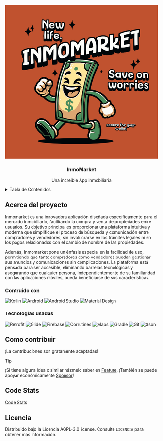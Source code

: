 <!-- PROJECT LOGO -->
<br />
<div align="center">
  <a href="https://github.com/Zenin0/InmoMarket">
    <img src="images/Inmomarket.png">
  </a>

  <h3 align="center">InmoMarket</h3>

  <p align="center">
    Una increible App inmobiliaria
    <br />
  </p>
</div>



<!-- TABLE OF CONTENTS -->
<details>
  <summary>Tabla de Contenidos</summary>
  <ol>
    <li>
      <a href="#about-the-project">Acerca del Proyecto</a>
      <ul>
        <li><a href="#home-screen">Home Screen</a></li>
        <li><a href="#property-detail-screen">Porperty Detail Screen</a></li>
        <li><a href="#chat-screen">Chat Screen</a></li>
        <li><a href="#messages-screen">Messages Screen</a></li>
        <li><a href="#search-screen">Search Screen</a></li>
        <li><a href="#add-property-screen">Add Property Screen</a></li>
        <li><a href="#profile-screen">Profile Screen</a></li>
        <li><a href="#drawer-screen">Drawer Screen</a></li>
        <li><a href="#settings-screen">Search Screen</a></li>
      </ul>
      <li>Desarrollo</a>
      <ul>
        <li><a href="#contruido-con">Contruido con</a></li>
        <li><a href="#tecnologías-usadas">Tecnologías usadas</a></li>
      </ul>
    </li>
     <li><a href="#como-contribuir">Como contribuir</a></li>
     <li><a href="#code-stats">Code Stats</a></li>
     <li><a href="#licencia">Licencia</a></li>
  </ol>
</details>



<!-- ABOUT THE PROJECT -->
## Acerca del proyecto
Inmomarket es una innovadora aplicación diseñada específicamente para el mercado inmobiliario,
facilitando la compra y venta de propiedades entre usuarios. Su objetivo principal es proporcionar
una plataforma intuitiva y moderna que simplifique el proceso de búsqueda y comunicación entre
compradores y vendedores, sin involucrarse en los trámites legales ni en los pagos relacionados
con el cambio de nombre de las propiedades.

Además, Inmomarket pone un énfasis especial en la facilidad de uso, permitiendo que tanto compradores
como vendedores puedan gestionar sus anuncios y comunicaciones sin complicaciones.
La plataforma está pensada para ser accesible, eliminando barreras tecnológicas y asegurando
que cualquier persona, independientemente de su familiaridad con las aplicaciones móviles, 
pueda beneficiarse de sus características.





### Contruido con

![Kotlin](https://img.shields.io/badge/Kotlin-0095D5?style=for-the-badge&logo=kotlin&logoColor=white)
![Android](https://img.shields.io/badge/Android-3DDC84?style=for-the-badge&logo=android&logoColor=white)
![Android Studio](https://img.shields.io/badge/Android_Studio-3DDC84?style=for-the-badge&logo=android-studio&logoColor=white)
![Material Design](https://img.shields.io/badge/Material_Design-757575?style=for-the-badge&logo=material-design&logoColor=white)

### Tecnologías usadas
![Retrofit](https://img.shields.io/badge/Retrofit-0095D5?style=for-the-badge&logo=retrofit&logoColor=white)
![Glide](https://img.shields.io/badge/Glide-0095D5?style=for-the-badge&logo=glide&logoColor=white)
![Firebase](https://img.shields.io/badge/Firebase-FFCA28?style=for-the-badge&logo=firebase&logoColor=white)
![Corrutines](https://img.shields.io/badge/Corrutinas-0095D5?style=for-the-badge&logo=coroutines&logoColor=white)
![Maps](https://img.shields.io/badge/Maps-0095D5?style=for-the-badge&logo=google-maps&logoColor=white)
![Gradle](https://img.shields.io/badge/Gradle-02303A?style=for-the-badge&logo=gradle&logoColor=white)
![Git](https://img.shields.io/badge/Git-F05032?style=for-the-badge&logo=git&logoColor=white)
![Gson](https://img.shields.io/badge/Gson-0095D5?style=for-the-badge&logo=gson&logoColor=white)



<!-- CONTRIBUTING -->
## Como contribuir

¡La contribuciones son gratamente aceptadas!

> [!TIP]
> ¡Si tiene alguna idea o similar házmelo saber en [Feature](https://github.com/Zenin0/InmoMarket/issues/new?assignees=&labels=&projects=&template=feature_request.md&title=Addon).
> ¡También se puede apoyar económicamente [Sponsor](https://buymeacoffee.com/zenin0)!


<!-- Code Stats -->
## Code Stats

[Code Stats](https://sonarcloud.io/project/overview?id=Zenin0_InmoMarket)

<!-- LICENSE -->
## Licencia

Distribuido bajo la Licencia AGPL-3.0 license. Consulte `LICENCIA` para obtener más información.

